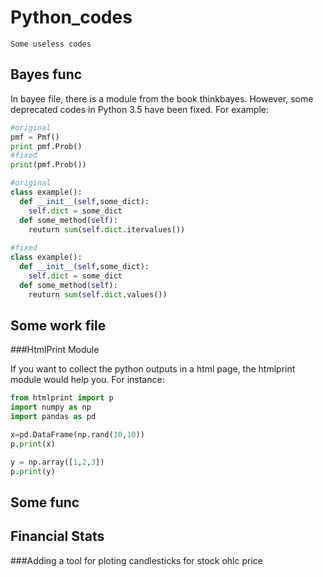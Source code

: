 # Python_codes
`Some useless codes`

## Bayes func

In bayee file, there is a module from the book thinkbayes. However, some deprecated codes in Python 3.5 have been fixed.
For example:
```python
#original
pmf = Pmf()
print pmf.Prob()
#fixed
print(pmf.Prob())

#original
class example():
  def __init__(self,some_dict):
    self.dict = some_dict
  def some_method(self):
    reuturn sum(self.dict.itervalues())
    
#fixed
class example():
  def __init__(self,some_dict):
    self.dict = some_dict
  def some_method(self):
    reuturn sum(self.dict.values())

```

## Some work file

###HtmlPrint Module

If you want to collect the python outputs in a html page, the htmlprint module would help you.
For instance:

```python
from htmlprint import p
import numpy as np
import pandas as pd

x=pd.DataFrame(np.rand(10,10))
p.print(x)

y = np.array([1,2,3])
p.print(y)

```


## Some func




## Financial Stats

###Adding a tool for ploting candlesticks for stock ohlc price



